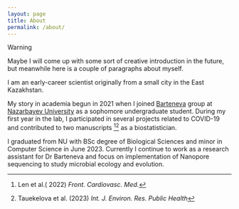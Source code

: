 ```yaml
---
layout: page
title: About
permalink: /about/
---
```


>[!WARNING]
>Maybe I will come up with some sort of creative introduction in the future, but meanwhile here is a couple of paragraphs about myself.

I am an early-career scientist originally from a small city in the East Kazakhstan. 

My story in academia begun in 2021 when I joined [Barteneva](https://scholar.google.com/citations?user=85AUlREAAAAJ&hl=en) group at [Nazarbayev University](https://nu.edu.kz) as a sophomore undergraduate student. During my first year in the lab, I participated in several projects related to COVID-19 and contributed to two manuscripts [^1][^2] as a biostatistician.

I graduated from NU with BSc degree of Biological Sciences and minor in Computer Science in June 2023. Currently I continue to work as a research assistant for Dr Barteneva and focus on implementation of Nanopore sequencing to study microbial ecology and evolution.

[^1]: Len et al.( 2022) _Front. Cardiovasc. Med._
[^2]:Tauekelova et al. (2023) _Int. J. Environ. Res. Public Health_

